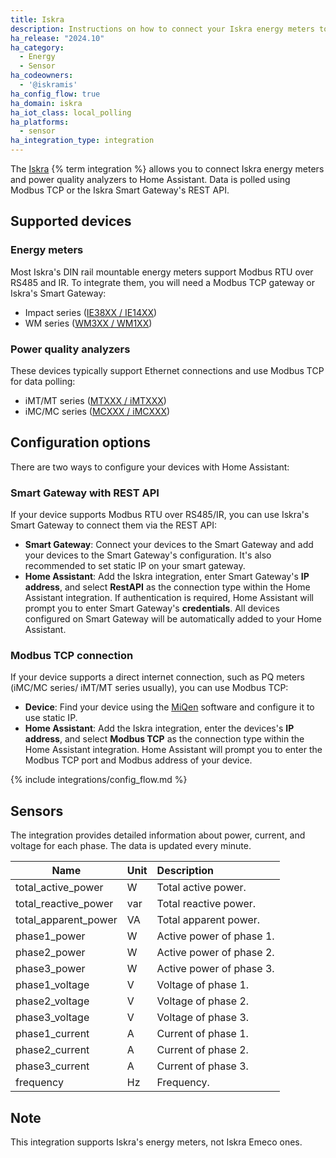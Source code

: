 ```yaml
---
title: Iskra
description: Instructions on how to connect your Iskra energy meters to Home Assistant.
ha_release: "2024.10"
ha_category:
  - Energy
  - Sensor
ha_codeowners:
  - '@iskramis'
ha_config_flow: true
ha_domain: iskra
ha_iot_class: local_polling
ha_platforms:
  - sensor
ha_integration_type: integration
---
```



The [Iskra](https://www.iskra.eu/) {% term integration %} allows you to connect Iskra energy meters and power quality analyzers to Home Assistant. Data is polled using Modbus TCP or the Iskra Smart Gateway's REST API.

## Supported devices

### Energy meters

Most Iskra's DIN rail mountable energy meters support Modbus RTU over RS485 and IR. To integrate them, you will need a Modbus TCP gateway or Iskra's Smart Gateway:
- Impact series ([IE38XX / IE14XX](https://www.iskra.eu/en/Iskra-Energy-meters/))
- WM series ([WM3XX / WM1XX](https://www.iskra.eu/en/Iskra-Energy-meters/))

### Power quality analyzers

These devices typically support Ethernet connections and use Modbus TCP for data polling:

- iMT/MT series ([MTXXX / iMTXXX](https://www.iskra.eu/en/NEW_SERIES_Universal_measuring_devices_/))
- iMC/MC series ([MCXXX / iMCXXX](https://www.iskra.eu/en/NEW_SERIES_Universal_measuring_devices_/))

## Configuration options

There are two ways to configure your devices with Home Assistant:

### Smart Gateway with REST API

If your device supports Modbus RTU over RS485/IR, you can use Iskra's Smart Gateway to connect them via the REST API:

- **Smart Gateway**: Connect your devices to the Smart Gateway and add your devices to the Smart Gateway's configuration. It's also recommended to set static IP on your smart gateway.
- **Home Assistant**: Add the Iskra integration, enter Smart Gateway's **IP address**, and select **RestAPI** as the connection type within the Home Assistant integration. If authentication is required, Home Assistant will prompt you to enter Smart Gateway's **credentials**. All devices configured on Smart Gateway will be automatically added to your Home Assistant.


### Modbus TCP connection

If your device supports a direct internet connection, such as PQ meters (iMC/MC series/ iMT/MT series usually), you can use Modbus TCP:

- **Device**: Find your device using the [MiQen](https://www.iskra.si/sl/Programska-oprema/MiQen/) software and configure it to use static IP.
- **Home Assistant**: Add the Iskra integration, enter the devices's **IP address**, and select **Modbus TCP** as the connection type within the Home Assistant integration. Home Assistant will prompt you to enter the Modbus TCP port and Modbus address of your device.

{% include integrations/config_flow.md %}

## Sensors

The integration provides detailed information about power, current, and voltage for each phase. The data is updated every minute.

| Name                | Unit | Description                                                                 |
| ------------------- | ---- | :-------------------------------------------------------------------------- |
| total_active_power  | W    | Total active power.                                                         |
| total_reactive_power| var  | Total reactive power.                                                       |
| total_apparent_power| VA   | Total apparent power.                                                       |
| phase1_power        | W    | Active power of phase 1.                                                    |
| phase2_power        | W    | Active power of phase 2.                                                    |
| phase3_power        | W    | Active power of phase 3.                                                    |
| phase1_voltage      | V    | Voltage of phase 1.                                                         |
| phase2_voltage      | V    | Voltage of phase 2.                                                         |
| phase3_voltage      | V    | Voltage of phase 3.                                                         |
| phase1_current      | A    | Current of phase 1.                                                         |
| phase2_current      | A    | Current of phase 2.                                                         |
| phase3_current      | A    | Current of phase 3.                                                         |
| frequency           | Hz   | Frequency.                                                                  |

## Note

This integration supports Iskra's energy meters, not Iskra Emeco ones.
